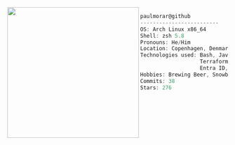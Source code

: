 <img align="left" src="https://github.com/user-attachments/assets/664ec341-9348-40a1-9334-83728431b70a" width="300" /> 

```csharp
paulmorar@github
-------------------------
OS: Arch Linux x86_64
Shell: zsh 5.8
Pronouns: He/Him
Location: Copenhagen, Denmark
Technologies used: Bash, JavaScript, TypeScript,
                   Terraform, Golang, Azure Cloud,
                   Entra ID, Powershell
Hobbies: Brewing Beer, Snowboarding, Baking
Commits: 38
Stars: 276
```